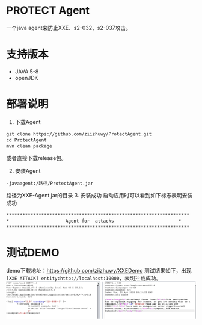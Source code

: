 # PROTECT Agent
一个java agent来防止XXE、s2-032、s2-037攻击。
# 支持版本
* JAVA 5-8
* openJDK
# 部署说明
1. 下载Agent
```shell script
git clone https://github.com/ziizhuwy/ProtectAgent.git
cd ProtectAgent
mvn clean package
```
或者直接下载release包。

2. 安装Agent
```shell script
-javaagent:/路径/ProtectAgent.jar
```
路径为XXE-Agent.jar的目录
3. 安装成功
启动应用时可以看到如下标志表明安装成功
```text
********************************************************************
*                     Agent for  attacks                        *
********************************************************************
```
# 测试DEMO
demo下载地址：https://github.com/ziizhuwy/XXEDemo
测试结果如下，出现`[XXE ATTACK] entity:http://localhost:10000`，表明拦截成功。
![xxe](/img/xxe.png)





